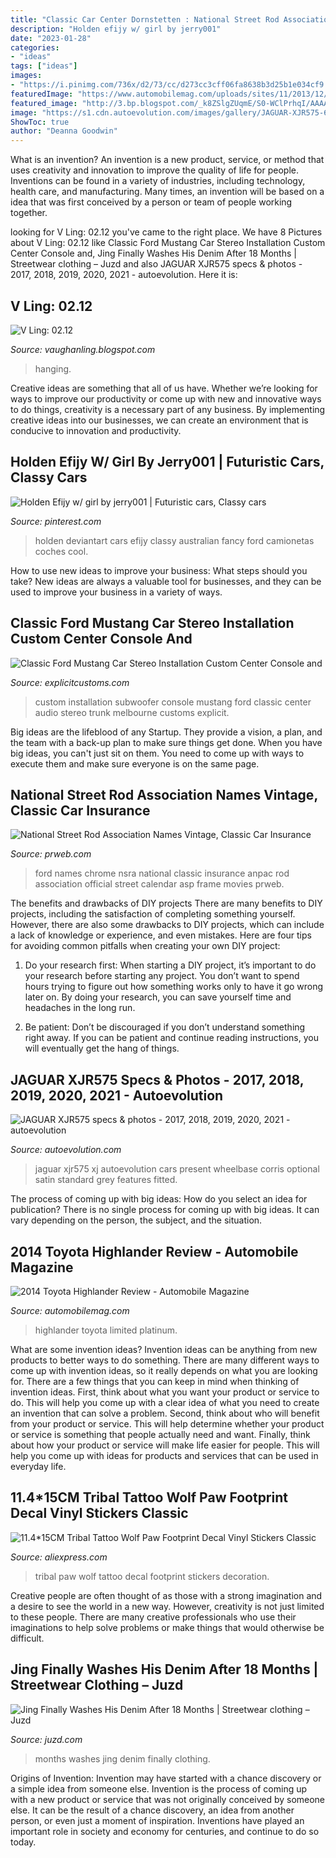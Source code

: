 ```yaml
---
title: "Classic Car Center Dornstetten : National Street Rod Association Names Vintage, Classic Car Insurance"
description: "Holden efijy w/ girl by jerry001"
date: "2023-01-28"
categories:
- "ideas"
tags: ["ideas"]
images:
- "https://i.pinimg.com/736x/d2/73/cc/d273cc3cff06fa8638b3d25b1e034cf9.jpg"
featuredImage: "https://www.automobilemag.com/uploads/sites/11/2013/12/2014-Toyota-Highlander-Limited-Platinum-front-three-quarters-view1.jpg"
featured_image: "http://3.bp.blogspot.com/_k8ZSlgZUqmE/S0-WClPrhqI/AAAAAAAAAD8/WbfpP6MZQ2c/s400/6.JPG"
image: "https://s1.cdn.autoevolution.com/images/gallery/JAGUAR-XJR575-6064_6.jpg"
ShowToc: true
author: "Deanna Goodwin"
---
```



What is an invention?
An invention is a new product, service, or method that uses creativity and innovation to improve the quality of life for people. Inventions can be found in a variety of industries, including technology, health care, and manufacturing. Many times, an invention will be based on a idea that was first conceived by a person or team of people working together.

	

		
looking for V Ling: 02.12 you've came to the right place. We have 8 Pictures about V Ling: 02.12 like Classic Ford Mustang Car Stereo Installation Custom Center Console and, Jing Finally Washes His Denim After 18 Months | Streetwear clothing – Juzd and also JAGUAR XJR575 specs &amp; photos - 2017, 2018, 2019, 2020, 2021 - autoevolution. Here it is:
		
    
## V Ling: 02.12

<img loading=lazy src="http://1.bp.blogspot.com/-QP7Dx06vLVU/T0NRp7A9xrI/AAAAAAAAEr4/cgkYHRzp-zw/s1600/IMGP0237.JPG" onerror="this.onerror=null;this.src='https://tse1.mm.bing.net/th?id=OIP.HWrr0lEqFEK8AT5f7Rm5ZAHaLI&amp;pid=15.1';" alt="V Ling: 02.12">

_Source: vaughanling.blogspot.com_

>hanging. 

	

Creative ideas are something that all of us have. Whether we’re looking for ways to improve our productivity or come up with new and innovative ways to do things, creativity is a necessary part of any business. By implementing creative ideas into our businesses, we can create an environment that is conducive to innovation and productivity.

    
## Holden Efijy W/ Girl By Jerry001 | Futuristic Cars, Classy Cars

<img loading=lazy src="https://i.pinimg.com/736x/d2/73/cc/d273cc3cff06fa8638b3d25b1e034cf9.jpg" onerror="this.onerror=null;this.src='https://tse3.mm.bing.net/th?id=OIP.t63nzbV0fvG_VWuiGNH2CgHaEK&amp;pid=15.1';" alt="Holden Efijy w/ girl by jerry001 | Futuristic cars, Classy cars">

_Source: pinterest.com_

>holden deviantart cars efijy classy australian fancy ford camionetas coches cool. 

	

How to use new ideas to improve your business: What steps should you take?
New ideas are always a valuable tool for businesses, and they can be used to improve your business in a variety of ways.

    
## Classic Ford Mustang Car Stereo Installation Custom Center Console And

<img loading=lazy src="https://www.explicitcustoms.com/wp-content/uploads/2018/05/classic-ford-mustang-custom-center-console-and-trunk-subwoofer-installation-in-Melbourne-by-Explicit-Customs-8.jpg" onerror="this.onerror=null;this.src='https://tse1.mm.bing.net/th?id=OIP.vNU_Cc9U9O4wDytd-eKGxAHaFj&amp;pid=15.1';" alt="Classic Ford Mustang Car Stereo Installation Custom Center Console and">

_Source: explicitcustoms.com_

>custom installation subwoofer console mustang ford classic center audio stereo trunk melbourne customs explicit. 

	

Big ideas are the lifeblood of any Startup. They provide a vision, a plan, and the team with a back-up plan to make sure things get done. When you have big ideas, you can't just sit on them. You need to come up with ways to execute them and make sure everyone is on the same page.

    
## National Street Rod Association Names Vintage, Classic Car Insurance

<img loading=lazy src="http://ww1.prweb.com/prfiles/2010/02/12/1807154/34fordAugust10.JPG" onerror="this.onerror=null;this.src='https://tse2.mm.bing.net/th?id=OIP.ivJEkWquCCfKKH_logrRKwHaEi&amp;pid=15.1';" alt="National Street Rod Association Names Vintage, Classic Car Insurance">

_Source: prweb.com_

>ford names chrome nsra national classic insurance anpac rod association official street calendar asp frame movies prweb. 

	

The benefits and drawbacks of DIY projects
There are many benefits to DIY projects, including the satisfaction of completing something yourself. However, there are also some drawbacks to DIY projects, which can include a lack of knowledge or experience, and even mistakes. Here are four tips for avoiding common pitfalls when creating your own DIY project:
1. Do your research first: When starting a DIY project, it’s important to do your research before starting any project. You don’t want to spend hours trying to figure out how something works only to have it go wrong later on. By doing your research, you can save yourself time and headaches in the long run.

2. Be patient: Don’t be discouraged if you don’t understand something right away. If you can be patient and continue reading instructions, you will eventually get the hang of things.

    
## JAGUAR XJR575 Specs &amp; Photos - 2017, 2018, 2019, 2020, 2021 - Autoevolution

<img loading=lazy src="https://s1.cdn.autoevolution.com/images/gallery/JAGUAR-XJR575-6064_6.jpg" onerror="this.onerror=null;this.src='https://tse3.mm.bing.net/th?id=OIP.KsExBrylXQWjvyAWW4HCqQHaEK&amp;pid=15.1';" alt="JAGUAR XJR575 specs &amp; photos - 2017, 2018, 2019, 2020, 2021 - autoevolution">

_Source: autoevolution.com_

>jaguar xjr575 xj autoevolution cars present wheelbase corris optional satin standard grey features fitted. 

	

The process of coming up with big ideas: How do you select an idea for publication?
There is no single process for coming up with big ideas. It can vary depending on the person, the subject, and the situation.

    
## 2014 Toyota Highlander Review - Automobile Magazine

<img loading=lazy src="https://www.automobilemag.com/uploads/sites/11/2013/12/2014-Toyota-Highlander-Limited-Platinum-front-three-quarters-view1.jpg" onerror="this.onerror=null;this.src='https://tse1.mm.bing.net/th?id=OIP.gBj98MD661bR3M8s8bKZwgHaE6&amp;pid=15.1';" alt="2014 Toyota Highlander Review - Automobile Magazine">

_Source: automobilemag.com_

>highlander toyota limited platinum. 

	

What are some invention ideas?
Invention ideas can be anything from new products to better ways to do something. There are many different ways to come up with invention ideas, so it really depends on what you are looking for. There are a few things that you can keep in mind when thinking of invention ideas. 
First, think about what you want your product or service to do. This will help you come up with a clear idea of what you need to create an invention that can solve a problem. Second, think about who will benefit from your product or service. This will help determine whether your product or service is something that people actually need and want. Finally, think about how your product or service will make life easier for people. This will help you come up with ideas for products and services that can be used in everyday life.

    
## 11.4*15CM Tribal Tattoo Wolf Paw Footprint Decal Vinyl Stickers Classic

<img loading=lazy src="https://ae01.alicdn.com/kf/HTB1VtvUKVXXXXcVapXXq6xXFXXXC/11-4-15CM-Tribal-Tattoo-Wolf-Paw-Footprint-Decal-Vinyl-Stickers-Classic-Creative-Car-Window-Decoration.jpg" onerror="this.onerror=null;this.src='https://tse1.mm.bing.net/th?id=OIP.-QkqqifHYcWyoDRUfDjkWwHaHa&amp;pid=15.1';" alt="11.4*15CM Tribal Tattoo Wolf Paw Footprint Decal Vinyl Stickers Classic">

_Source: aliexpress.com_

>tribal paw wolf tattoo decal footprint stickers decoration. 

	

Creative people are often thought of as those with a strong imagination and a desire to see the world in a new way. However, creativity is not just limited to these people. There are many creative professionals who use their imaginations to help solve problems or make things that would otherwise be difficult.

    
## Jing Finally Washes His Denim After 18 Months | Streetwear Clothing – Juzd

<img loading=lazy src="http://3.bp.blogspot.com/_k8ZSlgZUqmE/S0-WClPrhqI/AAAAAAAAAD8/WbfpP6MZQ2c/s400/6.JPG" onerror="this.onerror=null;this.src='https://tse4.mm.bing.net/th?id=OIP.AEPTytKx89RFzwFjRA0rZgAAAA&amp;pid=15.1';" alt="Jing Finally Washes His Denim After 18 Months | Streetwear clothing – Juzd">

_Source: juzd.com_

>months washes jing denim finally clothing. 

	

Origins of Invention: Invention may have started with a chance discovery or a simple idea from someone else.
Invention is the process of coming up with a new product or service that was not originally conceived by someone else. It can be the result of a chance discovery, an idea from another person, or even just a moment of inspiration. Inventions have played an important role in society and economy for centuries, and continue to do so today.

